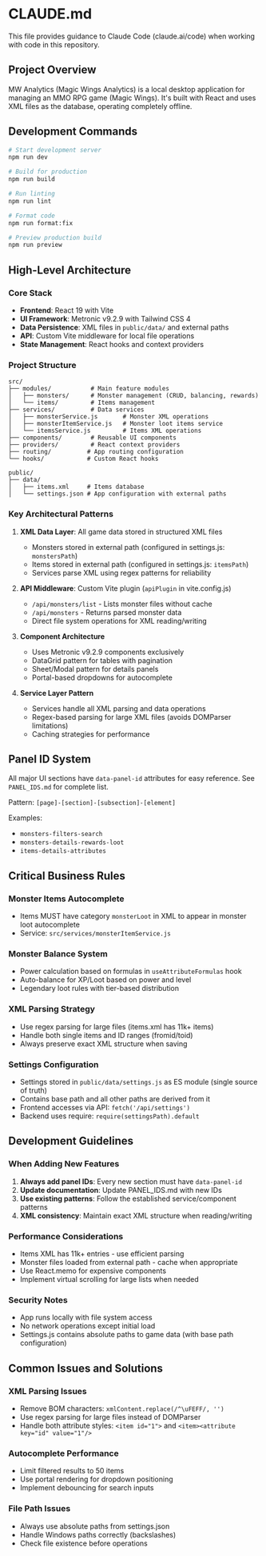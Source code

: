 # CLAUDE.md

This file provides guidance to Claude Code (claude.ai/code) when working with code in this repository.

## Project Overview

MW Analytics (Magic Wings Analytics) is a local desktop application for managing an MMO RPG game (Magic Wings). It's built with React and uses XML files as the database, operating completely offline.

## Development Commands

```bash
# Start development server
npm run dev

# Build for production
npm run build

# Run linting
npm run lint

# Format code
npm run format:fix

# Preview production build
npm run preview
```

## High-Level Architecture

### Core Stack
- **Frontend**: React 19 with Vite
- **UI Framework**: Metronic v9.2.9 with Tailwind CSS 4
- **Data Persistence**: XML files in `public/data/` and external paths
- **API**: Custom Vite middleware for local file operations
- **State Management**: React hooks and context providers

### Project Structure

```
src/
├── modules/           # Main feature modules
│   ├── monsters/      # Monster management (CRUD, balancing, rewards)
│   └── items/         # Items management
├── services/          # Data services
│   ├── monsterService.js       # Monster XML operations
│   ├── monsterItemService.js   # Monster loot items service
│   └── itemsService.js         # Items XML operations
├── components/        # Reusable UI components
├── providers/         # React context providers
├── routing/          # App routing configuration
└── hooks/            # Custom React hooks

public/
├── data/
│   ├── items.xml     # Items database
│   └── settings.json # App configuration with external paths
```

### Key Architectural Patterns

1. **XML Data Layer**: All game data stored in structured XML files
   - Monsters stored in external path (configured in settings.js: `monstersPath`)
   - Items stored in external path (configured in settings.js: `itemsPath`)
   - Services parse XML using regex patterns for reliability

2. **API Middleware**: Custom Vite plugin (`apiPlugin` in vite.config.js)
   - `/api/monsters/list` - Lists monster files without cache
   - `/api/monsters` - Returns parsed monster data
   - Direct file system operations for XML reading/writing

3. **Component Architecture**
   - Uses Metronic v9.2.9 components exclusively
   - DataGrid pattern for tables with pagination
   - Sheet/Modal pattern for details panels
   - Portal-based dropdowns for autocomplete

4. **Service Layer Pattern**
   - Services handle all XML parsing and data operations
   - Regex-based parsing for large XML files (avoids DOMParser limitations)
   - Caching strategies for performance

## Panel ID System

All major UI sections have `data-panel-id` attributes for easy reference. See `PANEL_IDS.md` for complete list.

Pattern: `[page]-[section]-[subsection]-[element]`

Examples:
- `monsters-filters-search`
- `monsters-details-rewards-loot`
- `items-details-attributes`

## Critical Business Rules

### Monster Items Autocomplete
- Items MUST have category `monsterLoot` in XML to appear in monster loot autocomplete
- Service: `src/services/monsterItemService.js`

### Monster Balance System
- Power calculation based on formulas in `useAttributeFormulas` hook
- Auto-balance for XP/Loot based on power and level
- Legendary loot rules with tier-based distribution

### XML Parsing Strategy
- Use regex parsing for large files (items.xml has 11k+ items)
- Handle both single items and ID ranges (fromid/toid)
- Always preserve exact XML structure when saving

### Settings Configuration
- Settings stored in `public/data/settings.js` as ES module (single source of truth)
- Contains base path and all other paths are derived from it
- Frontend accesses via API: `fetch('/api/settings')`
- Backend uses require: `require(settingsPath).default`

## Development Guidelines

### When Adding New Features

1. **Always add panel IDs**: Every new section must have `data-panel-id`
2. **Update documentation**: Update PANEL_IDS.md with new IDs
3. **Use existing patterns**: Follow the established service/component patterns
4. **XML consistency**: Maintain exact XML structure when reading/writing

### Performance Considerations

- Items XML has 11k+ entries - use efficient parsing
- Monster files loaded from external path - cache when appropriate
- Use React.memo for expensive components
- Implement virtual scrolling for large lists when needed

### Security Notes

- App runs locally with file system access
- No network operations except initial load
- Settings.js contains absolute paths to game data (with base path configuration)

## Common Issues and Solutions

### XML Parsing Issues
- Remove BOM characters: `xmlContent.replace(/^\uFEFF/, '')`
- Use regex parsing for large files instead of DOMParser
- Handle both attribute styles: `<item id="1">` and `<item><attribute key="id" value="1"/>`

### Autocomplete Performance
- Limit filtered results to 50 items
- Use portal rendering for dropdown positioning
- Implement debouncing for search inputs

### File Path Issues
- Always use absolute paths from settings.json
- Handle Windows paths correctly (backslashes)
- Check file existence before operations